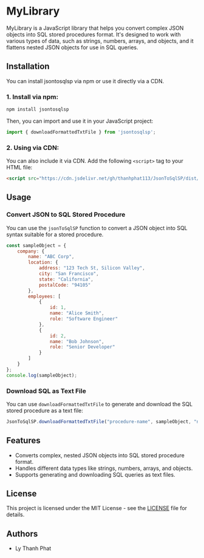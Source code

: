 
# MyLibrary

MyLibrary is a JavaScript library that helps you convert complex JSON objects into SQL stored procedures format. It's designed to work with various types of data, such as strings, numbers, arrays, and objects, and it flattens nested JSON objects for use in SQL queries.

## Installation

You can install jsontosqlsp via npm or use it directly via a CDN.

### 1. Install via npm:

```bash
npm install jsontosqlsp
```

Then, you can import and use it in your JavaScript project:

```javascript
import { downloadFormattedTxtFile } from 'jsontosqlsp';
```

### 2. Using via CDN:

You can also include it via CDN. Add the following `<script>` tag to your HTML file:

```html
<script src="https://cdn.jsdelivr.net/gh/thanhphat113/JsonToSqlSP/dist/json-to-sql-sp.umd.js"></script>
```

## Usage

### Convert JSON to SQL Stored Procedure

You can use the `jsonToSqlSP` function to convert a JSON object into SQL syntax suitable for a stored procedure.

```javascript
const sampleObject = {
    company: {
        name: "ABC Corp",
        location: {
            address: "123 Tech St, Silicon Valley",
            city: "San Francisco",
            state: "California",
            postalCode: "94105"
        },
        employees: [
            {
                id: 1,
                name: "Alice Smith",
                role: "Software Engineer"
            },
            {
                id: 2,
                name: "Bob Johnson",
                role: "Senior Developer"
            }
        ]
    }
};
console.log(sampleObject);
```

### Download SQL as Text File

You can use `downloadFormattedTxtFile` to generate and download the SQL stored procedure as a text file:

```javascript
JsonToSqlSP.downloadFormattedTxtFile("procedure-name", sampleObject, "name-dependency(s): <type-value(s)>; ...; ... ", "your-folder-name");
```

## Features

- Converts complex, nested JSON objects into SQL stored procedure format.
- Handles different data types like strings, numbers, arrays, and objects.
- Supports generating and downloading SQL queries as text files.

## License

This project is licensed under the MIT License - see the [LICENSE](LICENSE) file for details.

## Authors

- Ly Thanh Phat

